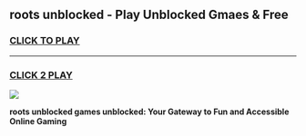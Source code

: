 
## roots unblocked - Play Unblocked Gmaes & Free
<h3>
<a href="https://news.freeplayer.one?title=roots_unblocked&ref=16F">CLICK TO PLAY</a></h3>
<hr>

<h3>
<a href="https://news.freeplayer.one?title=roots_unblocked&ref=16F">CLICK 2 PLAY</a>
  
</h3>

<a href="https://news.freeplayer.one?title=roots_unblocked&ref=16F/"><img src="https://clearcache.store/games.png"></a>


**roots unblocked games unblocked: Your Gateway to Fun and Accessible Online Gaming**
